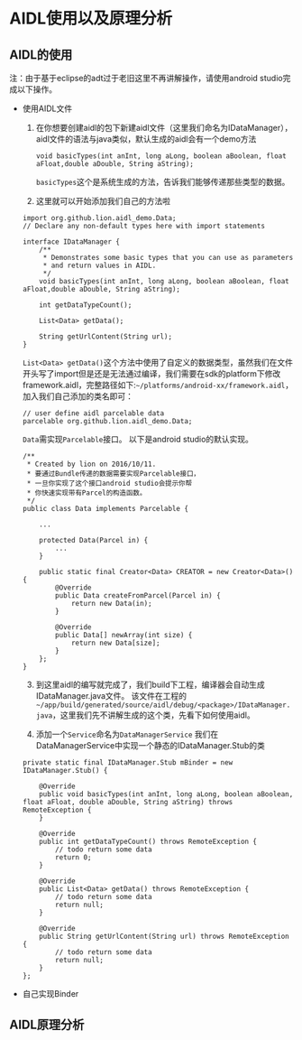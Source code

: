 AIDL使用以及原理分析
==============

AIDL的使用
-----------
注：由于基于eclipse的adt过于老旧这里不再讲解操作，请使用android studio完成以下操作。
+ 使用AIDL文件
	1. 在你想要创建aidl的包下新建aidl文件（这里我们命名为IDataManager），aidl文件的语法与java类似，默认生成的aidl会有一个demo方法
        ```
        void basicTypes(int anInt, long aLong, boolean aBoolean, float aFloat,double aDouble, String aString);
        ```
        ```basicTypes```这个是系统生成的方法，告诉我们能够传递那些类型的数据。
        
    2. 这里就可以开始添加我们自己的方法啦

    ```
    import org.github.lion.aidl_demo.Data;
    // Declare any non-default types here with import statements

    interface IDataManager {
        /**
         * Demonstrates some basic types that you can use as parameters
         * and return values in AIDL.
         */
        void basicTypes(int anInt, long aLong, boolean aBoolean, float aFloat,double aDouble, String aString);

        int getDataTypeCount();

        List<Data> getData();

        String getUrlContent(String url);
    }
    ```
    ```List<Data> getData()```这个方法中使用了自定义的数据类型，虽然我们在文件开头写了import但是还是无法通过编译，我们需要在sdk的platform下修改framework.aidl，完整路径如下:```~/platforms/android-xx/framework.aidl```，加入我们自己添加的类名即可：
    ```
    // user define aidl parcelable data
    parcelable org.github.lion.aidl_demo.Data;
    ```
    ```Data```需实现```Parcelable```接口。
    以下是android studio的默认实现。
    ```
    /**
     * Created by lion on 2016/10/11.
     * 要通过Bundle传递的数据需要实现Parcelable接口，
     * 一旦你实现了这个接口android studio会提示你帮
     * 你快速实现带有Parcel的构造函数。
     */
    public class Data implements Parcelable {

        ...

        protected Data(Parcel in) {
            ...
        }

        public static final Creator<Data> CREATOR = new Creator<Data>() {
            @Override
            public Data createFromParcel(Parcel in) {
                return new Data(in);
            }

            @Override
            public Data[] newArray(int size) {
                return new Data[size];
            }
        };
    }
    ```

    3. 到这里aidl的编写就完成了，我们build下工程，编译器会自动生成IDataManager.java文件。
    该文件在工程的```~/app/build/generated/source/aidl/debug/<package>/IDataManager.java```，这里我们先不讲解生成的这个类，先看下如何使用aidl。

    4. 添加一个```Service```命名为```DataManagerService```
    我们在DataManagerService中实现一个静态的IDataManager.Stub的类
    ```
    private static final IDataManager.Stub mBinder = new IDataManager.Stub() {

        @Override
        public void basicTypes(int anInt, long aLong, boolean aBoolean, float aFloat, double aDouble, String aString) throws RemoteException {
        }

        @Override
        public int getDataTypeCount() throws RemoteException {
            // todo return some data
            return 0;
        }

        @Override
        public List<Data> getData() throws RemoteException {
            // todo return some data
            return null;
        }

        @Override
        public String getUrlContent(String url) throws RemoteException {
            // todo return some data
            return null;
        }
    };
    ```

+ 自己实现Binder

AIDL原理分析
-------------